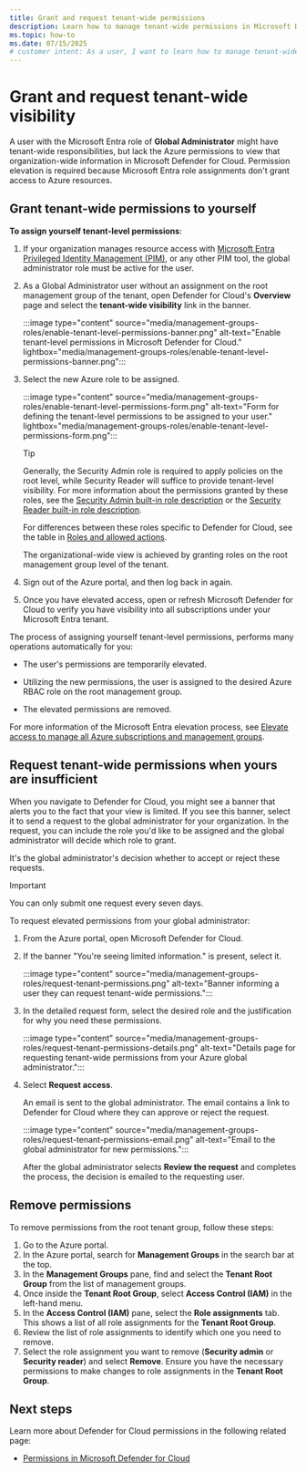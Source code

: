 ```yaml
---
title: Grant and request tenant-wide permissions
description: Learn how to manage tenant-wide permissions in Microsoft Defender for Cloud effectively to enhance your organization's security.
ms.topic: how-to
ms.date: 07/15/2025
# customer intent: As a user, I want to learn how to manage tenant-wide permissions in Microsoft Defender for Cloud so that I can effectively manage my organization's security.
---
```


# Grant and request tenant-wide visibility

A user with the Microsoft Entra role of **Global Administrator** might have tenant-wide responsibilities, but lack the Azure permissions to view that organization-wide information in Microsoft Defender for Cloud. Permission elevation is required because Microsoft Entra role assignments don't grant access to Azure resources.

## Grant tenant-wide permissions to yourself

**To assign yourself tenant-level permissions**:

1. If your organization manages resource access with [Microsoft Entra Privileged Identity Management (PIM)](/azure/active-directory/privileged-identity-management/pim-configure), or any other PIM tool, the global administrator role must be active for the user.

1. As a Global Administrator user without an assignment on the root management group of the tenant, open Defender for Cloud's **Overview** page and select the **tenant-wide visibility** link in the banner.

    :::image type="content" source="media/management-groups-roles/enable-tenant-level-permissions-banner.png" alt-text="Enable tenant-level permissions in Microsoft Defender for Cloud." lightbox="media/management-groups-roles/enable-tenant-level-permissions-banner.png":::

1. Select the new Azure role to be assigned.

    :::image type="content" source="media/management-groups-roles/enable-tenant-level-permissions-form.png" alt-text="Form for defining the tenant-level permissions to be assigned to your user." lightbox="media/management-groups-roles/enable-tenant-level-permissions-form.png":::

    > [!TIP]
    > Generally, the Security Admin role is required to apply policies on the root level, while Security Reader will suffice to provide tenant-level visibility. For more information about the permissions granted by these roles, see the [Security Admin built-in role description](/azure/role-based-access-control/built-in-roles#security-admin) or the [Security Reader built-in role description](/azure/role-based-access-control/built-in-roles#security-reader).
    >
    > For differences between these roles specific to Defender for Cloud, see the table in [Roles and allowed actions](permissions.md#roles-and-allowed-actions).

    The organizational-wide view is achieved by granting roles on the root management group level of the tenant.  

1. Sign out of the Azure portal, and then log back in again.

1. Once you have elevated access, open or refresh Microsoft Defender for Cloud to verify you have visibility into all subscriptions under your Microsoft Entra tenant.

The process of assigning  yourself tenant-level permissions, performs many operations automatically for you:

- The user's permissions are temporarily elevated.

- Utilizing the new permissions, the user is assigned to the desired Azure RBAC role on the root management group.

- The elevated permissions are removed.

For more information of the Microsoft Entra elevation process, see [Elevate access to manage all Azure subscriptions and management groups](/azure/role-based-access-control/elevate-access-global-admin).

## Request tenant-wide permissions when yours are insufficient

When you navigate to Defender for Cloud, you might see a banner that alerts you to the fact that your view is limited. If you see this banner, select it to send a request to the global administrator for your organization. In the request, you can include the role you'd like to be assigned and the global administrator will decide which role to grant.

It's the global administrator's decision whether to accept or reject these requests.

> [!IMPORTANT]
> You can only submit one request every seven days.

To request elevated permissions from your global administrator:

1. From the Azure portal, open Microsoft Defender for Cloud.

1. If the banner "You're seeing limited information." is present, select it.

    :::image type="content" source="media/management-groups-roles/request-tenant-permissions.png" alt-text="Banner informing a user they can request tenant-wide permissions.":::

1. In the detailed request form, select the desired role and the justification for why you need these permissions.

    :::image type="content" source="media/management-groups-roles/request-tenant-permissions-details.png" alt-text="Details page for requesting tenant-wide permissions from your Azure global administrator.":::

1. Select **Request access**.

    An email is sent to the global administrator. The email contains a link to Defender for Cloud where they can approve or reject the request.

    :::image type="content" source="media/management-groups-roles/request-tenant-permissions-email.png" alt-text="Email to the global administrator for new permissions.":::

    After the global administrator selects **Review the request** and completes the process, the decision is emailed to the requesting user.

## Remove permissions

To remove permissions from the root tenant group, follow these steps:

1. Go to the Azure portal.
1. In the Azure portal, search for **Management Groups** in the search bar at the top.
1. In the **Management Groups** pane, find and select the **Tenant Root Group** from the list of management groups.
1. Once inside the **Tenant Root Group**, select **Access Control (IAM)** in the left-hand menu.
1. In the **Access Control (IAM)** pane, select the **Role assignments** tab. This shows a list of all role assignments for the **Tenant Root Group**.
1. Review the list of role assignments to identify which one you need to remove.
1. Select the role assignment you want to remove (**Security admin** or **Security reader**) and select **Remove**. Ensure you have the necessary permissions to make changes to role assignments in the **Tenant Root Group**.

## Next steps

Learn more about Defender for Cloud permissions in the following related page:

- [Permissions in Microsoft Defender for Cloud](permissions.md)
